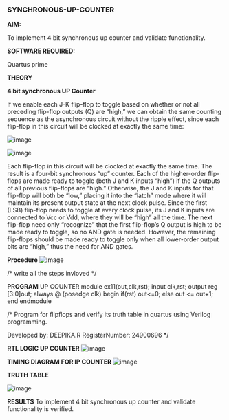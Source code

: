 ### SYNCHRONOUS-UP-COUNTER

**AIM:**

To implement 4 bit synchronous up counter and validate functionality.

**SOFTWARE REQUIRED:**

Quartus prime

**THEORY**

**4 bit synchronous UP Counter**

If we enable each J-K flip-flop to toggle based on whether or not all preceding flip-flop outputs (Q) are “high,” we can obtain the same counting sequence as the asynchronous circuit without the ripple effect, since each flip-flop in this circuit will be clocked at exactly the same time:

![image](https://github.com/naavaneetha/SYNCHRONOUS-UP-COUNTER/assets/154305477/d5db3fa0-e413-404c-b80e-b2f39d82e7e8)


![image](https://github.com/naavaneetha/SYNCHRONOUS-UP-COUNTER/assets/154305477/52cb61eb-d04b-442d-810c-31185a68410b)

Each flip-flop in this circuit will be clocked at exactly the same time.
The result is a four-bit synchronous “up” counter. Each of the higher-order flip-flops are made ready to toggle (both J and K inputs “high”) if the Q outputs of all previous flip-flops are “high.”
Otherwise, the J and K inputs for that flip-flop will both be “low,” placing it into the “latch” mode where it will maintain its present output state at the next clock pulse.
Since the first (LSB) flip-flop needs to toggle at every clock pulse, its J and K inputs are connected to Vcc or Vdd, where they will be “high” all the time.
The next flip-flop need only “recognize” that the first flip-flop’s Q output is high to be made ready to toggle, so no AND gate is needed.
However, the remaining flip-flops should be made ready to toggle only when all lower-order output bits are “high,” thus the need for AND gates.

**Procedure**
![image](https://github.com/user-attachments/assets/d4a54e49-2aea-4931-b5b9-bb1f116d4953)

/* write all the steps invloved */

**PROGRAM**
UP COUNTER
module ex11(out,clk,rst);
input clk,rst;
output reg [3:0]out;
always @ (posedge clk)
begin
   if(rst)
     out<=0;
   else 
     out <= out+1;
end
endmodule

/* Program for flipflops and verify its truth table in quartus using Verilog programming. 

Developed by: DEEPIKA.R
RegisterNumber: 24900696
*/

**RTL LOGIC UP COUNTER**
![image](https://github.com/user-attachments/assets/de8c12da-1923-409a-bf8d-c9c2fe01b57a)

**TIMING DIAGRAM FOR IP COUNTER**
![image](https://github.com/user-attachments/assets/e1401118-69a8-4043-9157-b1758a4090a6)

**TRUTH TABLE**

![image](https://github.com/user-attachments/assets/5af41f13-41a4-465c-ba0e-349b4434e528)

**RESULTS**
To implement 4 bit synchronous up counter and validate functionality is verified.
